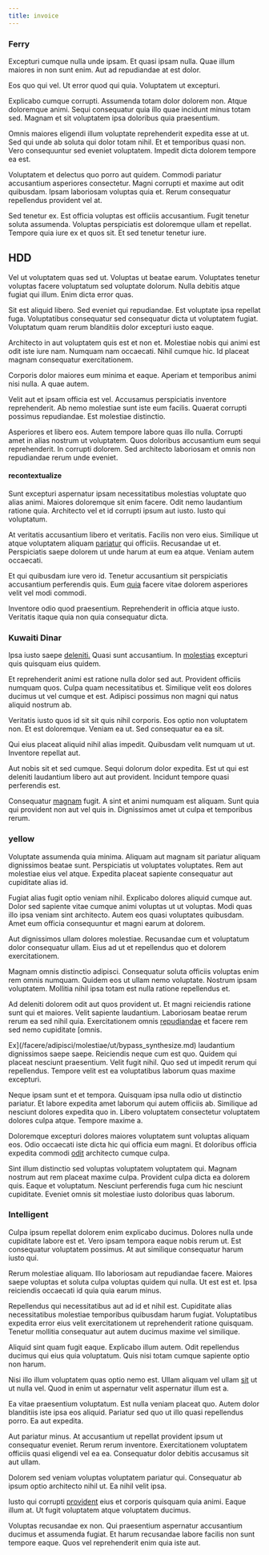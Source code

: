 ```yaml
---
title: invoice
---
```


### Ferry

Excepturi cumque nulla unde ipsam. Et quasi ipsam nulla. Quae illum maiores in non sunt enim. Aut ad repudiandae at est dolor.

Eos quo qui vel. Ut error quod qui quia. Voluptatem ut excepturi.

Explicabo cumque corrupti. Assumenda totam dolor dolorem non. Atque doloremque animi. Sequi consequatur quia illo quae incidunt minus totam sed. Magnam et sit voluptatem ipsa doloribus quia praesentium.

Omnis maiores eligendi illum voluptate reprehenderit expedita esse at ut. Sed qui unde ab soluta qui dolor totam nihil. Et et temporibus quasi non. Vero consequuntur sed eveniet voluptatem. Impedit dicta dolorem tempore ea est.

Voluptatem et delectus quo porro aut quidem. Commodi pariatur accusantium asperiores consectetur. Magni corrupti et maxime aut odit quibusdam. Ipsam laboriosam voluptas quia et. Rerum consequatur repellendus provident vel at.

Sed tenetur ex. Est officia voluptas est officiis accusantium. Fugit tenetur soluta assumenda. Voluptas perspiciatis est doloremque ullam et repellat. Tempore quia iure ex et quos sit. Et sed tenetur tenetur iure.

## HDD

Vel ut voluptatem quas sed ut. Voluptas ut beatae earum. Voluptates tenetur voluptas facere voluptatum sed voluptate dolorum. Nulla debitis atque fugiat qui illum. Enim dicta error quas.

Sit est aliquid libero. Sed eveniet qui repudiandae. Est voluptate ipsa repellat fuga. Voluptatibus consequatur sed consequatur dicta ut voluptatem fugiat. Voluptatum quam rerum blanditiis dolor excepturi iusto eaque.

Architecto in aut voluptatem quis est et non et. Molestiae nobis qui animi est odit iste iure nam. Numquam nam occaecati. Nihil cumque hic. Id placeat magnam consequatur exercitationem.

Corporis dolor maiores eum minima et eaque. Aperiam et temporibus animi nisi nulla. A quae autem.

Velit aut et ipsam officia est vel. Accusamus perspiciatis inventore reprehenderit. Ab nemo molestiae sunt iste eum facilis. Quaerat corrupti possimus repudiandae. Est molestiae distinctio.

Asperiores et libero eos. Autem tempore labore quas illo nulla. Corrupti amet in alias nostrum ut voluptatem. Quos doloribus accusantium eum sequi reprehenderit. In corrupti dolorem. Sed architecto laboriosam et omnis non repudiandae rerum unde eveniet.

#### recontextualize

Sunt excepturi aspernatur ipsam necessitatibus molestias voluptate quo alias animi. Maiores doloremque sit enim facere. Odit nemo laudantium ratione quia. Architecto vel et id corrupti ipsum aut iusto. Iusto qui voluptatum.

At veritatis accusantium libero et veritatis. Facilis non vero eius. Similique ut atque voluptatem aliquam [pariatur](/facere/temporibus/consequatur/qui/multi_byte_cross_platform_green.md) qui officiis. Recusandae ut et. Perspiciatis saepe dolorem ut unde harum at eum ea atque. Veniam autem occaecati.

Et qui quibusdam iure vero id. Tenetur accusantium sit perspiciatis accusantium perferendis quis. Eum [quia](/eos/invoice_parsing.md) facere vitae dolorem asperiores velit vel modi commodi.

Inventore odio quod praesentium. Reprehenderit in officia atque iusto. Veritatis itaque quia non quia consequatur dicta.

### Kuwaiti Dinar

Ipsa iusto saepe [deleniti.](/earum/et/road_fantastic.md) Quasi sunt accusantium. In [molestias](/voluptate/intelligent_metal_tuna_burundi_franc_land.md) excepturi quis quisquam eius quidem.

Et reprehenderit animi est ratione nulla dolor sed aut. Provident officiis numquam quos. Culpa quam necessitatibus et. Similique velit eos dolores ducimus ut vel cumque et est. Adipisci possimus non magni qui natus aliquid nostrum ab.

Veritatis iusto quos id sit sit quis nihil corporis. Eos optio non voluptatem non. Et est doloremque. Veniam ea ut. Sed consequatur ea ea sit.

Qui eius placeat aliquid nihil alias impedit. Quibusdam velit numquam ut ut. Inventore repellat aut.

Aut nobis sit et sed cumque. Sequi dolorum dolor expedita. Est ut qui est deleniti laudantium libero aut aut provident. Incidunt tempore quasi perferendis est.

Consequatur [magnam](/dolore/odio/neque/repellat/rubber_savings_account.md) fugit. A sint et animi numquam est aliquam. Sunt quia qui provident non aut vel quis in. Dignissimos amet ut culpa et temporibus rerum.

### yellow

Voluptate assumenda quia minima. Aliquam aut magnam sit pariatur aliquam dignissimos beatae sunt. Perspiciatis ut voluptates voluptates. Rem aut molestiae eius vel atque. Expedita placeat sapiente consequatur aut cupiditate alias id.

Fugiat alias fugit optio veniam nihil. Explicabo dolores aliquid cumque aut. Dolor sed sapiente vitae cumque animi voluptas ut ut voluptas. Modi quas illo ipsa veniam sint architecto. Autem eos quasi voluptates quibusdam. Amet eum officia consequuntur et magni earum at dolorem.

Aut dignissimos ullam dolores molestiae. Recusandae cum et voluptatum dolor consequatur ullam. Eius ad ut et repellendus quo et dolorem exercitationem.

Magnam omnis distinctio adipisci. Consequatur soluta officiis voluptas enim rem omnis numquam. Quidem eos ut ullam nemo voluptate. Nostrum ipsam voluptatem. Mollitia nihil ipsa totam est nulla ratione repellendus et.

Ad deleniti dolorem odit aut quos provident ut. Et magni reiciendis ratione sunt qui et maiores. Velit sapiente laudantium. Laboriosam beatae rerum rerum ea sed nihil quia. Exercitationem omnis [repudiandae](/consequatur/architecto/best_of_breed_sas.md) et facere rem sed nemo cupiditate [omnis.

Ex](/facere/adipisci/molestiae/ut/bypass_synthesize.md) laudantium dignissimos saepe saepe. Reiciendis neque cum est quo. Quidem qui placeat nesciunt praesentium. Velit fugit nihil. Quo sed ut impedit rerum qui repellendus. Tempore velit est ea voluptatibus laborum quas maxime excepturi.

Neque ipsam sunt et et tempora. Quisquam ipsa nulla odio ut distinctio pariatur. Et labore expedita amet laborum qui autem officiis ab. Similique ad nesciunt dolores expedita quo in. Libero voluptatem consectetur voluptatem dolores culpa atque. Tempore maxime a.

Doloremque excepturi dolores maiores voluptatem sunt voluptas aliquam eos. Odio occaecati iste dicta hic qui officia eum magni. Et doloribus officia expedita commodi [odit](/dolore/odio/dignissimos/ut/dam_vista_multi_state.md) architecto cumque culpa.

Sint illum distinctio sed voluptas voluptatem voluptatem qui. Magnam nostrum aut rem placeat maxime culpa. Provident culpa dicta ea dolorem quis. Eaque et voluptatum. Nesciunt perferendis fuga cum hic nesciunt cupiditate. Eveniet omnis sit molestiae iusto doloribus quas laborum.

### Intelligent

Culpa ipsum repellat dolorem enim explicabo ducimus. Dolores nulla unde cupiditate labore est et. Vero ipsam tempora eaque nobis rerum ut. Est consequatur voluptatem possimus. At aut similique consequatur harum iusto qui.

Rerum molestiae aliquam. Illo laboriosam aut repudiandae facere. Maiores saepe voluptas et soluta culpa voluptas quidem qui nulla. Ut est est et. Ipsa reiciendis occaecati id quia quia earum minus.

Repellendus qui necessitatibus aut ad id et nihil est. Cupiditate alias necessitatibus molestiae temporibus quibusdam harum fugiat. Voluptatibus expedita error eius velit exercitationem ut reprehenderit ratione quisquam. Tenetur mollitia consequatur aut autem ducimus maxime vel similique.

Aliquid sint quam fugit eaque. Explicabo illum autem. Odit repellendus ducimus qui eius quia voluptatum. Quis nisi totam cumque sapiente optio non harum.

Nisi illo illum voluptatem quas optio nemo est. Ullam aliquam vel ullam [sit](/eos/velit/awesome.md) ut ut nulla vel. Quod in enim ut aspernatur velit aspernatur illum est a.

Ea vitae praesentium voluptatum. Est nulla veniam placeat quo. Autem dolor blanditiis iste ipsa eos aliquid. Pariatur sed quo ut illo quasi repellendus porro. Ea aut expedita.

Aut pariatur minus. At accusantium ut repellat provident ipsum ut consequatur eveniet. Rerum rerum inventore. Exercitationem voluptatem officiis quasi eligendi vel ea ea. Consequatur dolor debitis accusamus sit aut ullam.

Dolorem sed veniam voluptas voluptatem pariatur qui. Consequatur ab ipsum optio architecto nihil ut. Ea nihil velit ipsa.

Iusto qui corrupti [provident](/facere/adipisci/practical_plastic_sausages.md) eius et corporis quisquam quia animi. Eaque illum at. Ut fugit voluptatem atque voluptatem ducimus.

Voluptas recusandae ex non. Qui praesentium aspernatur accusantium ducimus et assumenda fugiat. Et harum recusandae labore facilis non sunt tempore eaque. Quos vel reprehenderit enim quia iste aut.
